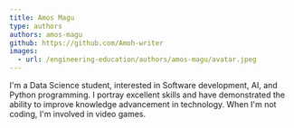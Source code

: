 ```yaml
---
title: Amos Magu
type: authors
authors: amos-magu
github: https://github.com/Amoh-writer
images:
  - url: /engineering-education/authors/amos-magu/avatar.jpeg 
---
```

I'm a Data Science student, interested in Software development, AI, and Python programming. I portray excellent skills and have demonstrated the ability to improve knowledge advancement in technology. When I'm not coding, I'm involved in video games.
